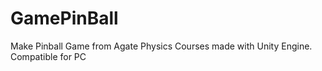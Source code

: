 # GamePinBall
Make Pinball Game from Agate Physics Courses made with Unity Engine. Compatible for PC
